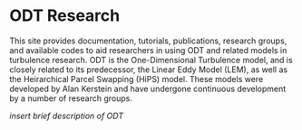 ODT Research
=============================

This site provides documentation, tutorials, publications, research groups, and available codes to aid researchers in using ODT and related models in turbulence research. ODT is the One-Dimensional Turbulence model, and is closely related to its predecessor, the Linear Eddy Model (LEM), as well as the Heirarchical Parcel Swapping (HiPS) model. These models were developed by Alan Kerstein and have undergone continuous development by a number of research groups.

*insert brief description of ODT*
